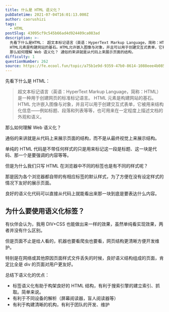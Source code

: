 ```yaml
---
title: 什么是 HTML 语义化？
pubDatetime: 2021-07-04T16:01:13.000Z
author: caorushizi
tags:
  - HTML
postSlug: 43095cf9c545b66ad4d924409ca083ad
description: >-
  先看下什么是HTML： 超文本标记语言（英语：HyperText Markup Language，简称：HTML）是一种用于创建网页的标准标记语言。
  HTML元素是构建网站的基石。HTML允许嵌入图像与对象，并且可以用于创建交互式表单，它被用来结构化信息——例如标题、段落和列表等等，也可用来在一定程度上描述文档的外观和语义。
  那么如何理解 Web 语义化？ 通俗的来讲就是从代码上来展示页面的结构，
difficulty: 1
questionNumber: 262
source: https://fe.ecool.fun/topic/a75b1e9d-9359-47b0-8614-1088eee4b085
---
```


先看下什么是 HTML：

> 超文本标记语言（英语：HyperText Markup Language，简称：HTML）是一种用于创建网页的标准标记语言。
> HTML 元素是构建网站的基石。HTML 允许嵌入图像与对象，并且可以用于创建交互式表单，它被用来结构化信息——例如标题、段落和列表等等，也可用来在一定程度上描述文档的外观和语义。

那么如何理解 Web 语义化？

通俗的来讲就是从代码上来展示页面的结构，而不是从最终视觉上来展示结构。

单纯的 HTML 代码是不带任何样式的只是用来标记这一段是标题、这一块是代码、那一个是要强调的内容等等。

但是为什么我们只写 HTML 在浏览器中不同的标签也是有不同的样式呢？

那是因为各个浏览器都自带的有相应标签的默认样式，为了方便在没有设定样式的情况下友好的展示页面。

良好的语义化代码可以直接从代码上就能看出来那一块到底是要表达什么内容。

## 为什么要使用语义化标签？

有伙伴会认为，我用 DIV+CSS 也能做出来一样的效果，虽然单纯看实现效果，两者并没有什么区别。

但是页面不止是给人看的，机器也要看爬虫也要看，网页结构更清晰方便开发维护。

特别是在网络或其他原因页面样式文件丢失的时候，良好语义结构组成的页面，肯定比全是 div 的页面对用户更友好。

总结下语义化的优点：

- 标签语义化有助于构架良好的 HTML 结构，有利于搜索引擎的建立索引、抓取。简单来说。
- 有利于不同设备的解析（屏幕阅读器，盲人阅读器等）
- 有利于构建清晰的机构，有利于团队的开发、维护

